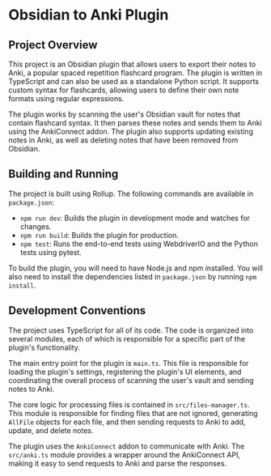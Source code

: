 # Obsidian to Anki Plugin

## Project Overview

This project is an Obsidian plugin that allows users to export their notes to Anki, a popular spaced repetition flashcard program. The plugin is written in TypeScript and can also be used as a standalone Python script. It supports custom syntax for flashcards, allowing users to define their own note formats using regular expressions.

The plugin works by scanning the user's Obsidian vault for notes that contain flashcard syntax. It then parses these notes and sends them to Anki using the AnkiConnect addon. The plugin also supports updating existing notes in Anki, as well as deleting notes that have been removed from Obsidian.

## Building and Running

The project is built using Rollup. The following commands are available in `package.json`:

*   `npm run dev`: Builds the plugin in development mode and watches for changes.
*   `npm run build`: Builds the plugin for production.
*   `npm test`: Runs the end-to-end tests using WebdriverIO and the Python tests using pytest.

To build the plugin, you will need to have Node.js and npm installed. You will also need to install the dependencies listed in `package.json` by running `npm install`.

## Development Conventions

The project uses TypeScript for all of its code. The code is organized into several modules, each of which is responsible for a specific part of the plugin's functionality.

The main entry point for the plugin is `main.ts`. This file is responsible for loading the plugin's settings, registering the plugin's UI elements, and coordinating the overall process of scanning the user's vault and sending notes to Anki.

The core logic for processing files is contained in `src/files-manager.ts`. This module is responsible for finding files that are not ignored, generating `AllFile` objects for each file, and then sending requests to Anki to add, update, and delete notes.

The plugin uses the `AnkiConnect` addon to communicate with Anki. The `src/anki.ts` module provides a wrapper around the AnkiConnect API, making it easy to send requests to Anki and parse the responses.
